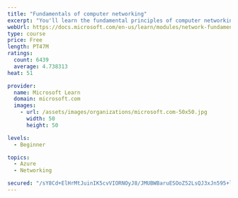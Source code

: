 ```yaml
---
title: "Fundamentals of computer networking"
excerpt: "You'll learn the fundamental principles of computer networking to prepare you for the Azure admin and developer learning paths."
webUrl: https://docs.microsoft.com/en-us/learn/modules/network-fundamentals/
type: course
price: Free
length: PT47M
ratings:
  count: 6439
  average: 4.738313
heat: 51

provider:
  name: Microsoft Learn
  domain: microsoft.com
  images:
    - url: /assets/images/organizations/microsoft.com-50x50.jpg
      width: 50
      height: 50

levels:
  - Beginner

topics:
  - Azure
  - Networking

secured: "/sY8Cd+ElHrMtJuinIK5cvVIORNOyJ8/JMUBWBaruESOoZ52LsQJ3xJn595+lNcOwYpEk9Y2eIVsUEgWiptwaZlNV+Y0rq8mBfeKQ/49e6nraO8k83e8xFJ/RTnLpdSZxJMosICyI+qaoYRLuwUzUjqQhmAp3MMvhTsoXNYfBqSAJfRBiRebjgooFzQYJ5VHsYOJVv+YsHCSCGs1wu/v4O5XwQ/2lKf3ewNo8ifaB8te2EZJMjjC9H5qmowM5Qn40DtPHdu3A3OaodhXgxJJKZhKkaNuLsYOBI8P1xBgis1FzoecsJrnUyoEfwThwK03i04CBcUF5GwkvMxSDeahE70A/5a0rMgLDZ/9fANrfa+8ofTuzMqRqC6L57PXO1pbCllFgBOTc/VYtU2lv5072FV7ySVPOYSZiViFTVJGBsU=;/8dntYh0qXllTSMRIOA9ig=="
---
```


